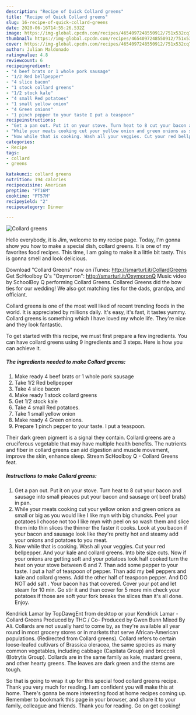 ```yaml
---
description: "Recipe of Quick Collard greens"
title: "Recipe of Quick Collard greens"
slug: 16-recipe-of-quick-collard-greens
date: 2020-06-16T14:55:26.532Z
image: https://img-global.cpcdn.com/recipes/4654097248550912/751x532cq70/collard-greens-recipe-main-photo.jpg
thumbnail: https://img-global.cpcdn.com/recipes/4654097248550912/751x532cq70/collard-greens-recipe-main-photo.jpg
cover: https://img-global.cpcdn.com/recipes/4654097248550912/751x532cq70/collard-greens-recipe-main-photo.jpg
author: Julian Maldonado
ratingvalue: 4.8
reviewcount: 6
recipeingredient:
- "4 beef brats or 1 whole pork sausage"
- "1/2 Red bellpepper"
- "4 slice bacon"
- "1 stock collard greens"
- "1/2 stock kale"
- "4 small Red potatoes"
- "1 small yellow onion"
- "4 Green onions"
- "1 pinch pepper to your taste I put a teaspoon"
recipeinstructions:
- "Get a pan out. Put it on your stove. Turn heat to 8 cut your bacon and sausage into small pieaces put your bacon and sausage or( beef brats) in pan."
- "While your meats cooking cut your yellow onion and green onions as small or big as you would like I like myn with big chuncks. Peel your potatoes I choose not too I like myn with peel on so wash them and slice them into thin slices the thinner the faster it cooks. Look at you bacon if your bacon and sausage look like they&#39;re pretty hot and steamy add your onions and potatoes to you meat."
- "Now while that is cooking. Wash all your veggies. Cut your red bellpepper. And your kale and collard greens. Into bite size cuts. Now if your onions are getting soft and your potatoes look half cooked turn the heat on your stove between 6 and 7. Than add some pepper to your taste. I put a half of teaspoon of pepper. Than add my bell peppers and kale and collard greens. Add the other half of teaspoon pepper. And DO NOT add salt . Your bacon has that covered. Cover your pot and let steam for 10 min. Go stir it and than cover for 5 more min check your potatoes if those are soft your fork breaks the slices  than it&#39;s all done. Enjoy."
categories:
- Recipe
tags:
- collard
- greens

katakunci: collard greens 
nutrition: 194 calories
recipecuisine: American
preptime: "PT16M"
cooktime: "PT57M"
recipeyield: "2"
recipecategory: Dinner

---
```



![Collard greens](https://img-global.cpcdn.com/recipes/4654097248550912/751x532cq70/collard-greens-recipe-main-photo.jpg)

Hello everybody, it is Jim, welcome to my recipe page. Today, I'm gonna show you how to make a special dish, collard greens. It is one of my favorites food recipes. This time, I am going to make it a little bit tasty. This is gonna smell and look delicious.

Download &#34;Collard Greens&#34; now on iTunes: http://smarturl.it/CollardGreens Get ScHoolboy Q&#39;s &#34;Oxymoron&#34;: http://smarturl.it/OxymoronQ Music video by SchoolBoy Q performing Collard Greens. Collared Greens did the bow ties for our wedding! We also got matching ties for the dads, grandpa, and officiant.

Collard greens is one of the most well liked of recent trending foods in the world. It is appreciated by millions daily. It's easy, it's fast, it tastes yummy. Collard greens is something which I have loved my whole life. They're nice and they look fantastic.


To get started with this recipe, we must first prepare a few ingredients. You can have collard greens using 9 ingredients and 3 steps. Here is how you can achieve it.

<!--inarticleads1-->

##### The ingredients needed to make Collard greens:

1. Make ready 4 beef brats or 1 whole pork sausage
1. Take 1/2 Red bellpepper
1. Take 4 slice bacon
1. Make ready 1 stock collard greens
1. Get 1/2 stock kale
1. Take 4 small Red potatoes.
1. Take 1 small yellow onion
1. Make ready 4 Green onions.
1. Prepare 1 pinch pepper to your taste. I put a teaspoon.


Their dark green pigment is a signal they contain. Collard greens are a cruciferous vegetable that may have multiple health benefits. The nutrients and fiber in collard greens can aid digestion and muscle movement, improve the skin, enhance sleep. Stream ScHoolboy Q - Collard Greens feat. 

<!--inarticleads2-->

##### Instructions to make Collard greens:

1. Get a pan out. Put it on your stove. Turn heat to 8 cut your bacon and sausage into small pieaces put your bacon and sausage or( beef brats) in pan.
1. While your meats cooking cut your yellow onion and green onions as small or big as you would like I like myn with big chuncks. Peel your potatoes I choose not too I like myn with peel on so wash them and slice them into thin slices the thinner the faster it cooks. Look at you bacon if your bacon and sausage look like they&#39;re pretty hot and steamy add your onions and potatoes to you meat.
1. Now while that is cooking. Wash all your veggies. Cut your red bellpepper. And your kale and collard greens. Into bite size cuts. Now if your onions are getting soft and your potatoes look half cooked turn the heat on your stove between 6 and 7. Than add some pepper to your taste. I put a half of teaspoon of pepper. Than add my bell peppers and kale and collard greens. Add the other half of teaspoon pepper. And DO NOT add salt . Your bacon has that covered. Cover your pot and let steam for 10 min. Go stir it and than cover for 5 more min check your potatoes if those are soft your fork breaks the slices  than it&#39;s all done. Enjoy.


Kendrick Lamar by TopDawgEnt from desktop or your Kendrick Lamar - Collard Greens Produced by THC / Co- Produced by Gwen Bunn Mixed By Ali. Collards are not usually hard to come by, as they&#39;re available all year round in most grocery stores or in markets that serve African-American populations. (Redirected from Collard greens). Collard refers to certain loose-leafed cultivars of Brassica oleracea, the same species as many common vegetables, including cabbage (Capitata Group) and broccoli (Botrytis Group). Collards are in the same family as kale, mustard greens, and other hearty greens. The leaves are dark green and the stems are tough. 

So that is going to wrap it up for this special food collard greens recipe. Thank you very much for reading. I am confident you will make this at home. There's gonna be more interesting food at home recipes coming up. Remember to bookmark this page in your browser, and share it to your family, colleague and friends. Thank you for reading. Go on get cooking!
